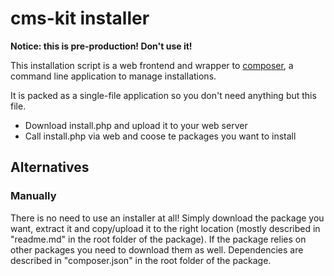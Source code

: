 # cms-kit installer

**Notice: this is pre-production! Don't use it!**

This installation script is a web frontend and wrapper to [composer](https://getcomposer.org), a command line application to manage installations.

It is packed as a single-file application so you don't need anything but this file.

* Download install.php and upload it to your web server
* Call install.php via web and coose te packages you want to install

## Alternatives

### Manually

There is no need to use an installer at all! 
Simply download the package you want, 
extract it 
and copy/upload it to the right location (mostly described in "readme.md" in the root folder of the package). 
If the package relies on other packages you need to download them as well. Dependencies are described in "composer.json" in the root folder of the package.
